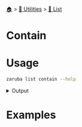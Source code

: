 <!--startTocHeader-->
[🏠](../../README.md) > [🔧 Utilities](../README.md) > [🧺 List](README.md)
# Contain
<!--endTocHeader-->

# Usage

<!--startCode-->
```bash
zaruba list contain --help
```
 
<details>
<summary>Output</summary>
 
```````
Find out whether a jsonList contains an element or not

Usage:
  zaruba list contain <jsonList> <strElement> [flags]

Examples:

> zaruba list contain '["🍊","🍓","🍇"]' 🍓
1

> zaruba list contain '["🍊","🍓","🍇"]' 🍕
0


Flags:
  -h, --help   help for contain
```````
</details>
<!--endCode-->

# Examples


<!--startTocSubTopic-->
<!--endTocSubTopic-->